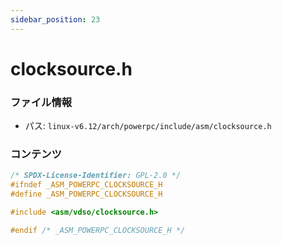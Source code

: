```yaml
---
sidebar_position: 23
---
```

# clocksource.h

### ファイル情報

- パス: `linux-v6.12/arch/powerpc/include/asm/clocksource.h`

### コンテンツ

```h
/* SPDX-License-Identifier: GPL-2.0 */
#ifndef _ASM_POWERPC_CLOCKSOURCE_H
#define _ASM_POWERPC_CLOCKSOURCE_H

#include <asm/vdso/clocksource.h>

#endif /* _ASM_POWERPC_CLOCKSOURCE_H */

```
